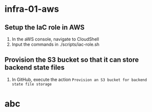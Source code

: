 # infra-01-aws

## Setup the IaC role in AWS

1. In the aWS console, navigate to CloudShell
2. Input the commands in ./scripts/iac-role.sh

## Provision the S3 bucket so that it can store backend state files

1. In GitHub, execute the action `Provision an S3 bucket for backend state file storage`

# abc
